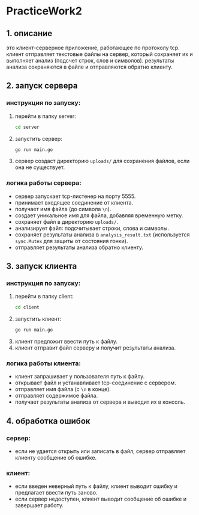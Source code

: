 # PracticeWork2

## 1. описание

это клиент-серверное приложение, работающее по протоколу tcp. клиент отправляет текстовые файлы на сервер, который сохраняет их и выполняет анализ (подсчет строк, слов и символов). результаты анализа сохраняются в файле и отправляются обратно клиенту.

## 2. запуск сервера

### инструкция по запуску:

1. перейти в папку server:
   ```sh
   cd server
   ```
2. запустить сервер:
   ```sh
   go run main.go
   ```
3. сервер создаст директорию `uploads/` для сохранения файлов, если она не существует.

### логика работы сервера:

- сервер запускает tcp-листенер на порту 5555.
- принимает входящее соединение от клиента.
- получает имя файла (до символа `\n`).
- создает уникальное имя для файла, добавляя временную метку.
- сохраняет файл в директорию `uploads/`.
- анализирует файл: подсчитывает строки, слова и символы.
- сохраняет результаты анализа в `analysis_result.txt` (используется `sync.Mutex` для защиты от состояния гонки).
- отправляет результаты анализа обратно клиенту.

## 3. запуск клиента



### инструкция по запуску:

1. перейти в папку client:
   ```sh
   cd client
   ```
2. запустить клиент:
   ```sh
   go run main.go
   ```
3. клиент предложит ввести путь к файлу.
4. клиент отправит файл серверу и получит результаты анализа.

### логика работы клиента:

- клиент запрашивает у пользователя путь к файлу.
- открывает файл и устанавливает tcp-соединение с сервером.
- отправляет имя файла (с `\n` в конце).
- отправляет содержимое файла.
- получает результаты анализа от сервера и выводит их в консоль.


## 4. обработка ошибок

### сервер:

- если не удается открыть или записать в файл, сервер отправляет клиенту сообщение об ошибке.

### клиент:

- если введен неверный путь к файлу, клиент выводит ошибку и предлагает ввести путь заново.
- если сервер недоступен, клиент выводит сообщение об ошибке и завершает работу.




